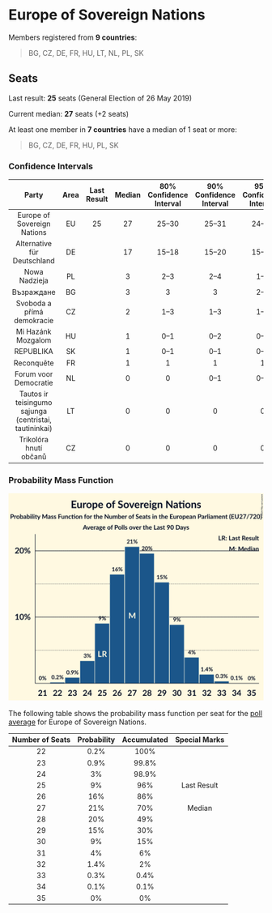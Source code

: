 # Europe of Sovereign Nations

Members registered from **9 countries**:

> BG, CZ, DE, FR, HU, LT, NL, PL, SK

## Seats

Last result: **25** seats (General Election of 26 May 2019)

Current median: **27** seats (+2 seats)

At least one member in **7 countries** have a median of 1 seat or more:

> BG, CZ, DE, FR, HU, PL, SK

### Confidence Intervals

| Party | Area | Last Result | Median | 80% Confidence Interval | 90% Confidence Interval | 95% Confidence Interval | 99% Confidence Interval |
|:-----:|:----:|:-----------:|:------:|:-----------------------:|:-----------------------:|:-----------------------:|:-----------------------:|
| Europe of Sovereign Nations | EU | 25 | 27 | 25–30 | 25–31 | 24–31 | 23–32 |
| Alternative für Deutschland | DE | | 17 | 15–18 | 15–20 | 15–20 | 14–20 |
| Nowa Nadzieja | PL | | 3 | 2–3 | 2–4 | 1–4 | 1–4 |
| Възраждане | BG | | 3 | 3 | 3 | 2–4 | 2–4 |
| Svoboda a přímá demokracie | CZ | | 2 | 1–3 | 1–3 | 1–3 | 0–3 |
| Mi Hazánk Mozgalom | HU | | 1 | 0–1 | 0–2 | 0–2 | 0–2 |
| REPUBLIKA | SK | | 1 | 0–1 | 0–1 | 0–2 | 0–2 |
| Reconquête | FR | | 1 | 1 | 1 | 1 | 1 |
| Forum voor Democratie | NL | | 0 | 0 | 0–1 | 0–1 | 0–1 |
| Tautos ir teisingumo sąjunga (centristai, tautininkai) | LT | | 0 | 0 | 0 | 0 | 0 |
| Trikolóra hnutí občanů | CZ | | 0 | 0 | 0 | 0 | 0 |

### Probability Mass Function

![Graph with seats probability mass function not yet produced](average-2024-10-31-seats-pmf-europeofsovereignnations.png "Seats Probability Mass Function")

The following table shows the probability mass function per seat for the [poll average](average-2024-10-31.html) for Europe of Sovereign Nations.

| Number of Seats | Probability | Accumulated | Special Marks |
|:---------------:|:-----------:|:-----------:|:-------------:|
| 22 | 0.2% | 100% |  |
| 23 | 0.9% | 99.8% |  |
| 24 | 3% | 98.9% |  |
| 25 | 9% | 96% | Last Result |
| 26 | 16% | 86% |  |
| 27 | 21% | 70% | Median |
| 28 | 20% | 49% |  |
| 29 | 15% | 30% |  |
| 30 | 9% | 15% |  |
| 31 | 4% | 6% |  |
| 32 | 1.4% | 2% |  |
| 33 | 0.3% | 0.4% |  |
| 34 | 0.1% | 0.1% |  |
| 35 | 0% | 0% |  |


